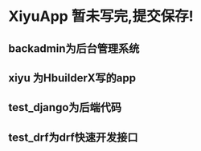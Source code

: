 # XiyuApp 暂未写完,提交保存!

## backadmin为后台管理系统

## xiyu 为HbuilderX写的app

## test_django为后端代码

## test_drf为drf快速开发接口
